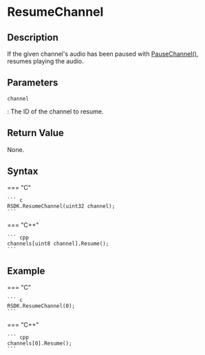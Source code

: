 # ResumeChannel

## Description
If the given channel's audio has been paused with [PauseChannel()](PauseChannel.md), resumes playing the audio.

## Parameters
`channel`

:   The ID of the channel to resume.

## Return Value
None.

## Syntax
=== "C"

	``` c
	RSDK.ResumeChannel(uint32 channel);
	```

=== "C++"

	``` cpp
	channels[uint8 channel].Resume();
	```

## Example
=== "C"

	``` c
	RSDK.ResumeChannel(0);
	```

=== "C++"

	``` cpp
	channels[0].Resume();
	```